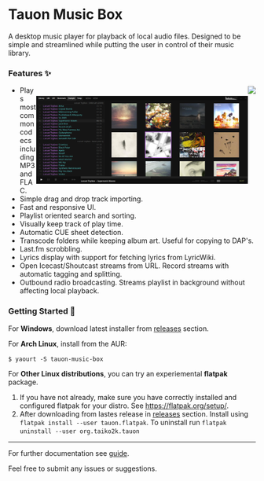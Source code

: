 # Tauon Music Box

A desktop music player for playback of local audio files.
Designed to be simple and streamlined while putting the user in control of their music library.

### Features :sparkles:


<img src="https://cloud.githubusercontent.com/assets/17271572/25081441/88abb624-239e-11e7-9ba8-d51bc015b168.jpg" align="right" height="200px" hspace="0px" vspace="0px">


<img src="docs/scrn1.jpg" align="right" height="179px" hspace="0px" vspace="20px">

  - Plays most common codecs including MP3 and FLAC.
  - Simple drag and drop track importing.
  - Fast and responsive UI.
  - Playlist oriented search and sorting.
  - Visually keep track of play time.
  - Automatic CUE sheet detection.
  - Transcode folders while keeping album art. Useful for copying to DAP's.
  - Last.fm scrobbling.
  - Lyrics display with support for fetching lyrics from LyricWiki.
  - Open Icecast/Shoutcast streams from URL. Record streams with automatic tagging and splitting.
  - Outbound radio broadcasting. Streams playlist in background without affecting local playback.



### Getting Started :dizzy:

For __Windows__, download latest installer from [releases](https://github.com/Taiko2k/tauonmb/releases) section.

For __Arch Linux__, install from the AUR:  

    $ yaourt -S tauon-music-box

For __Other Linux distributions__, you can try an experiemental **flatpak** package.

1. If you have not already, make sure you have correctly installed and configured flatpak for your distro. See https://flatpak.org/setup/.
2. After downloading from lastes release in  [releases](https://github.com/Taiko2k/tauonmb/releases) section. Install using `flatpak install --user tauon.flatpak`. To uninstall run `flatpak uninstall --user org.taiko2k.tauon`

___

For further documentation see [guide](docs/guide.md).

Feel free to submit any issues or suggestions.

